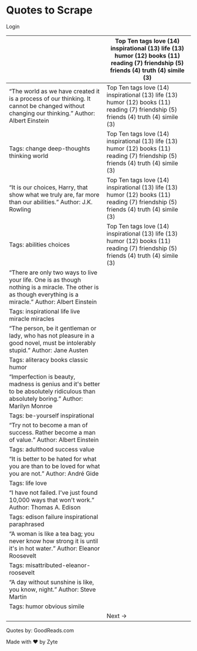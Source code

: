 # Quotes to Scrape

Login

|                                                                                                                                                             |    Top Ten tags love (14)   inspirational (13)   life (13)   humor (12)   books (11)   reading (7)   friendship (5)   friends (4)   truth (4)   simile (3)      |
|-------------------------------------------------------------------------------------------------------------------------------------------------------------|-----------------------------------------------------------------------------------------------------------------------------------------------------------------|
| “The world as we have created it is a process of our thinking. It cannot be changed without changing our thinking.” Author: Albert Einstein                 | Top Ten tags love (14)   inspirational (13)   life (13)   humor (12)   books (11)   reading (7)   friendship (5)   friends (4)   truth (4)   simile (3)         |
| Tags:                                  change deep-thoughts thinking world                                                                                  | Top Ten tags love (14)   inspirational (13)   life (13)   humor (12)   books (11)   reading (7)   friendship (5)   friends (4)   truth (4)   simile (3)         |
| “It is our choices, Harry, that show what we truly are, far more than our abilities.” Author: J.K. Rowling                                                  | Top Ten tags love (14)   inspirational (13)   life (13)   humor (12)   books (11)   reading (7)   friendship (5)   friends (4)   truth (4)   simile (3)         |
| Tags:                                  abilities choices                                                                                                    | Top Ten tags love (14)   inspirational (13)   life (13)   humor (12)   books (11)   reading (7)   friendship (5)   friends (4)   truth (4)   simile (3)         |
| “There are only two ways to live your life. One is as though nothing is a miracle. The other is as though everything is a miracle.” Author: Albert Einstein |                                                                                                                                                                 |
| Tags:                                  inspirational life live miracle miracles                                                                             |                                                                                                                                                                 |
| “The person, be it gentleman or lady, who has not pleasure in a good novel, must be intolerably stupid.” Author: Jane Austen                                |                                                                                                                                                                 |
| Tags:                                  aliteracy books classic humor                                                                                        |                                                                                                                                                                 |
| “Imperfection is beauty, madness is genius and it's better to be absolutely ridiculous than absolutely boring.” Author: Marilyn Monroe                      |                                                                                                                                                                 |
| Tags:                                  be-yourself inspirational                                                                                            |                                                                                                                                                                 |
| “Try not to become a man of success. Rather become a man of value.” Author: Albert Einstein                                                                 |                                                                                                                                                                 |
| Tags:                                  adulthood success value                                                                                              |                                                                                                                                                                 |
| “It is better to be hated for what you are than to be loved for what you are not.” Author: André Gide                                                       |                                                                                                                                                                 |
| Tags:                                  life love                                                                                                            |                                                                                                                                                                 |
| “I have not failed. I've just found 10,000 ways that won't work.” Author: Thomas A. Edison                                                                  |                                                                                                                                                                 |
| Tags:                                  edison failure inspirational paraphrased                                                                             |                                                                                                                                                                 |
| “A woman is like a tea bag; you never know how strong it is until it's in hot water.” Author: Eleanor Roosevelt                                             |                                                                                                                                                                 |
| Tags:                                  misattributed-eleanor-roosevelt                                                                                      |                                                                                                                                                                 |
| “A day without sunshine is like, you know, night.” Author: Steve Martin                                                                                     |                                                                                                                                                                 |
| Tags:                                  humor obvious simile                                                                                                 |                                                                                                                                                                 |
|                                                                                                                                                             | Next                      →                                                                                                                                     |

Quotes by: GoodReads.com

Made with ❤ by Zyte